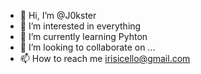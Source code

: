 - 👋 Hi, I’m @J0kster
- 👀 I’m interested in everything 
- 🌱 I’m currently learning Pyhton
- 💞️ I’m looking to collaborate on ...
- 📫 How to reach me irisicello@gmail.com

<!---
J0kster/J0kster is a ✨ special ✨ repository because its `README.md` (this file) appears on your GitHub profile.
You can click the Preview link to take a look at your changes.
--->
